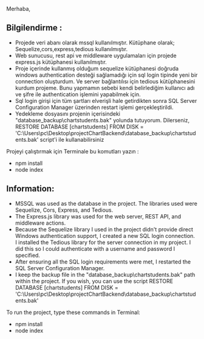 Merhaba,

Bilgilendirme :
------------------

- Projede veri abanı olarak mssql kullanılmıştır. Kütüphane olarak; Sequelize,cors,express,tedious kullanılmıştır.
- Web sunucusu, rest api ve middleware uygulamaları için projede express.js kütüphanesi kullanılmıştır.
- Proje içerinde kullanmış olduğum sequelize kütüphanesi doğruda windows authentication desteği sağlamadığı için sql login tipinde yeni bir connection oluşturdum. Ve server bağlantılısı için tedious kütüphanesini kurdum projeme. Bunu yapmamın sebebi kendi belirlediğim kullanıcı adı ve şifre ile authentication işlemini yapabilmek için.
- Sql login girişi için tüm şartları elverişli hale getirdikten sonra SQL Server Configuration Manager üzerinden restart işlemi gerçekleştirildi.
- Yedekleme dosyasını projenin içerisindeki "database_backup\chartstudents.bak" yolunda tutuyorum. Dilerseniz,
RESTORE DATABASE [chartstudents] FROM DISK = 'C:\Users\pc\Desktop\projectChartBackend\database_backup\chartstudents.bak' script'i ile kullanabilirsiniz

Projeyi çalıştırmak için Terminale bu komutları yazın : 
- npm install 
- node index


Information:
-----------------

- MSSQL was used as the database in the project. The libraries used were Sequelize, Cors, Express, and Tedious.
- The Express.js library was used for the web server, REST API, and middleware actions.
- Because the Sequelize library I used in the project didn't provide direct Windows authentication support, I created a new SQL login connection. I installed the Tedious library for the server connection in my project. I did this so I could authenticate with a username and password I specified.
- After ensuring all the SQL login requirements were met, I restarted the SQL Server Configuration Manager.
- I keep the backup file in the "database_backup\chartstudents.bak" path within the project. If you wish, you can use the script RESTORE DATABASE [chartstudents] FROM DISK = 'C:\Users\pc\Desktop\projectChartBackend\database_backup\chartstudents.bak'

To run the project, type these commands in Terminal:
- npm install
- node index